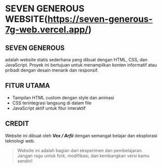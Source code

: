 # SEVEN GENEROUS WEBSITE(https://seven-generous-7g-web.vercel.app/)

## SEVEN GENEROUS
adalah website statis sederhana yang dibuat dengan HTML, CSS, dan JavaScript. Proyek ini bertujuan untuk menampilkan konten informatif atau pribadi dengan desain menarik dan responsif.

## FITUR UTAMA
- Tampilan HTML custom dengan style dan animasi
- CSS terintegrasi langsung di dalam file
- JavaScript aktif untuk fitur interaktif

## CREDIT
Website ini dibuat oleh ***Vex / Arfii*** dengan semangat belajar dan eksplorasi teknologi web.


> Website ini adalah bagian dari eksperimen dan pembelajaran.  
> Jangan ragu untuk fork, modifikasi, dan kembangkan versi kamu sendiri!
